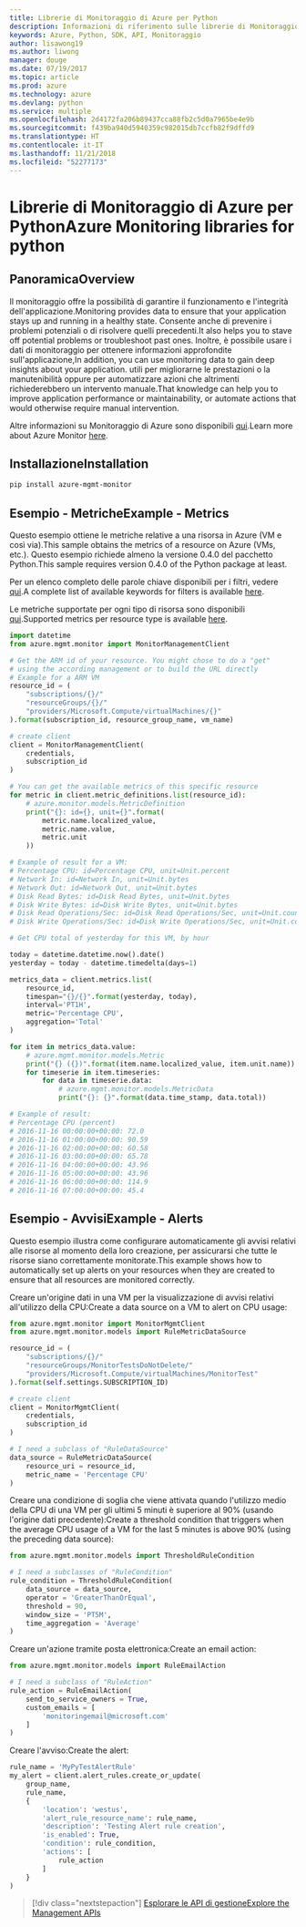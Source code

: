 ```yaml
---
title: Librerie di Monitoraggio di Azure per Python
description: Informazioni di riferimento sulle librerie di Monitoraggio di Azure per Python
keywords: Azure, Python, SDK, API, Monitoraggio
author: lisawong19
ms.author: liwong
manager: douge
ms.date: 07/19/2017
ms.topic: article
ms.prod: azure
ms.technology: azure
ms.devlang: python
ms.service: multiple
ms.openlocfilehash: 2d4172fa206b89437cca88fb2c5d0a7965be4e9b
ms.sourcegitcommit: f439ba940d5940359c982015db7ccfb82f9dffd9
ms.translationtype: HT
ms.contentlocale: it-IT
ms.lasthandoff: 11/21/2018
ms.locfileid: "52277173"
---
```

# <a name="azure-monitoring-libraries-for-python"></a><span data-ttu-id="bef2e-104">Librerie di Monitoraggio di Azure per Python</span><span class="sxs-lookup"><span data-stu-id="bef2e-104">Azure Monitoring libraries for python</span></span>

## <a name="overview"></a><span data-ttu-id="bef2e-105">Panoramica</span><span class="sxs-lookup"><span data-stu-id="bef2e-105">Overview</span></span> 
<span data-ttu-id="bef2e-106">Il monitoraggio offre la possibilità di garantire il funzionamento e l'integrità dell'applicazione.</span><span class="sxs-lookup"><span data-stu-id="bef2e-106">Monitoring provides data to ensure that your application stays up and running in a healthy state.</span></span> <span data-ttu-id="bef2e-107">Consente anche di prevenire i problemi potenziali o di risolvere quelli precedenti.</span><span class="sxs-lookup"><span data-stu-id="bef2e-107">It also helps you to stave off potential problems or troubleshoot past ones.</span></span> <span data-ttu-id="bef2e-108">Inoltre, è possibile usare i dati di monitoraggio per ottenere informazioni approfondite sull'applicazione,</span><span class="sxs-lookup"><span data-stu-id="bef2e-108">In addition, you can use monitoring data to gain deep insights about your application.</span></span> <span data-ttu-id="bef2e-109">utili per migliorarne le prestazioni o la manutenibilità oppure per automatizzare azioni che altrimenti richiederebbero un intervento manuale.</span><span class="sxs-lookup"><span data-stu-id="bef2e-109">That knowledge can help you to improve application performance or maintainability, or automate actions that would otherwise require manual intervention.</span></span>

<span data-ttu-id="bef2e-110">Altre informazioni su Monitoraggio di Azure sono disponibili [qui](https://docs.microsoft.com/azure/monitoring-and-diagnostics/monitoring-overview-azure-monitor).</span><span class="sxs-lookup"><span data-stu-id="bef2e-110">Learn more about Azure Monitor [here](https://docs.microsoft.com/azure/monitoring-and-diagnostics/monitoring-overview-azure-monitor).</span></span> 

## <a name="installation"></a><span data-ttu-id="bef2e-111">Installazione</span><span class="sxs-lookup"><span data-stu-id="bef2e-111">Installation</span></span>
```bash
pip install azure-mgmt-monitor
```

## <a name="example---metrics"></a><span data-ttu-id="bef2e-112">Esempio - Metriche</span><span class="sxs-lookup"><span data-stu-id="bef2e-112">Example - Metrics</span></span>
<span data-ttu-id="bef2e-113">Questo esempio ottiene le metriche relative a una risorsa in Azure (VM e così via).</span><span class="sxs-lookup"><span data-stu-id="bef2e-113">This sample obtains the metrics of a resource on Azure (VMs, etc.).</span></span> <span data-ttu-id="bef2e-114">Questo esempio richiede almeno la versione 0.4.0 del pacchetto Python.</span><span class="sxs-lookup"><span data-stu-id="bef2e-114">This sample requires version 0.4.0 of the Python package at least.</span></span>

<span data-ttu-id="bef2e-115">Per un elenco completo delle parole chiave disponibili per i filtri, vedere [qui](https://msdn.microsoft.com/library/azure/mt743622.aspx).</span><span class="sxs-lookup"><span data-stu-id="bef2e-115">A complete list of available keywords for filters is available [here](https://msdn.microsoft.com/library/azure/mt743622.aspx).</span></span>

<span data-ttu-id="bef2e-116">Le metriche supportate per ogni tipo di risorsa sono disponibili [qui](https://docs.microsoft.com/azure/monitoring-and-diagnostics/monitoring-supported-metrics).</span><span class="sxs-lookup"><span data-stu-id="bef2e-116">Supported metrics per resource type is available [here](https://docs.microsoft.com/azure/monitoring-and-diagnostics/monitoring-supported-metrics).</span></span>

```python
import datetime
from azure.mgmt.monitor import MonitorManagementClient

# Get the ARM id of your resource. You might chose to do a "get"
# using the according management or to build the URL directly
# Example for a ARM VM
resource_id = (
    "subscriptions/{}/"
    "resourceGroups/{}/"
    "providers/Microsoft.Compute/virtualMachines/{}"
).format(subscription_id, resource_group_name, vm_name)

# create client
client = MonitorManagementClient(
    credentials,
    subscription_id
)

# You can get the available metrics of this specific resource
for metric in client.metric_definitions.list(resource_id):
    # azure.monitor.models.MetricDefinition
    print("{}: id={}, unit={}".format(
        metric.name.localized_value,
        metric.name.value,
        metric.unit
    ))

# Example of result for a VM:
# Percentage CPU: id=Percentage CPU, unit=Unit.percent
# Network In: id=Network In, unit=Unit.bytes
# Network Out: id=Network Out, unit=Unit.bytes
# Disk Read Bytes: id=Disk Read Bytes, unit=Unit.bytes
# Disk Write Bytes: id=Disk Write Bytes, unit=Unit.bytes
# Disk Read Operations/Sec: id=Disk Read Operations/Sec, unit=Unit.count_per_second
# Disk Write Operations/Sec: id=Disk Write Operations/Sec, unit=Unit.count_per_second

# Get CPU total of yesterday for this VM, by hour

today = datetime.datetime.now().date()
yesterday = today - datetime.timedelta(days=1)

metrics_data = client.metrics.list(
    resource_id,
    timespan="{}/{}".format(yesterday, today),
    interval='PT1H',
    metric='Percentage CPU',
    aggregation='Total'
)

for item in metrics_data.value:
    # azure.mgmt.monitor.models.Metric
    print("{} ({})".format(item.name.localized_value, item.unit.name))
    for timeserie in item.timeseries:
        for data in timeserie.data:
            # azure.mgmt.monitor.models.MetricData
            print("{}: {}".format(data.time_stamp, data.total))

# Example of result:
# Percentage CPU (percent)
# 2016-11-16 00:00:00+00:00: 72.0
# 2016-11-16 01:00:00+00:00: 90.59
# 2016-11-16 02:00:00+00:00: 60.58
# 2016-11-16 03:00:00+00:00: 65.78
# 2016-11-16 04:00:00+00:00: 43.96
# 2016-11-16 05:00:00+00:00: 43.96
# 2016-11-16 06:00:00+00:00: 114.9
# 2016-11-16 07:00:00+00:00: 45.4
```

## <a name="example---alerts"></a><span data-ttu-id="bef2e-117">Esempio - Avvisi</span><span class="sxs-lookup"><span data-stu-id="bef2e-117">Example - Alerts</span></span>
<span data-ttu-id="bef2e-118">Questo esempio illustra come configurare automaticamente gli avvisi relativi alle risorse al momento della loro creazione, per assicurarsi che tutte le risorse siano correttamente monitorate.</span><span class="sxs-lookup"><span data-stu-id="bef2e-118">This example shows how to automatically set up alerts on your resources when they are created to ensure that all resources are monitored correctly.</span></span>

<span data-ttu-id="bef2e-119">Creare un'origine dati in una VM per la visualizzazione di avvisi relativi all'utilizzo della CPU:</span><span class="sxs-lookup"><span data-stu-id="bef2e-119">Create a data source on a VM to alert on CPU usage:</span></span>
```python
from azure.mgmt.monitor import MonitorMgmtClient
from azure.mgmt.monitor.models import RuleMetricDataSource

resource_id = (
    "subscriptions/{}/"
    "resourceGroups/MonitorTestsDoNotDelete/"
    "providers/Microsoft.Compute/virtualMachines/MonitorTest"
).format(self.settings.SUBSCRIPTION_ID)

# create client
client = MonitorMgmtClient(
    credentials,
    subscription_id
)

# I need a subclass of "RuleDataSource"
data_source = RuleMetricDataSource(
    resource_uri = resource_id,
    metric_name = 'Percentage CPU'
)
```
<span data-ttu-id="bef2e-120">Creare una condizione di soglia che viene attivata quando l'utilizzo medio della CPU di una VM per gli ultimi 5 minuti è superiore al 90% (usando l'origine dati precedente):</span><span class="sxs-lookup"><span data-stu-id="bef2e-120">Create a threshold condition that triggers when the average CPU usage of a VM for the last 5 minutes is above 90% (using the preceding data source):</span></span>
```python
from azure.mgmt.monitor.models import ThresholdRuleCondition

# I need a subclasses of "RuleCondition"
rule_condition = ThresholdRuleCondition(
    data_source = data_source,
    operator = 'GreaterThanOrEqual',
    threshold = 90,
    window_size = 'PT5M',
    time_aggregation = 'Average'
)
```

<span data-ttu-id="bef2e-121">Creare un'azione tramite posta elettronica:</span><span class="sxs-lookup"><span data-stu-id="bef2e-121">Create an email action:</span></span>
```python
from azure.mgmt.monitor.models import RuleEmailAction

# I need a subclass of "RuleAction"
rule_action = RuleEmailAction(
    send_to_service_owners = True,
    custom_emails = [
        'monitoringemail@microsoft.com'
    ]
)
```

<span data-ttu-id="bef2e-122">Creare l'avviso:</span><span class="sxs-lookup"><span data-stu-id="bef2e-122">Create the alert:</span></span>
```python
rule_name = 'MyPyTestAlertRule'
my_alert = client.alert_rules.create_or_update(
    group_name,
    rule_name,
    {
        'location': 'westus',
        'alert_rule_resource_name': rule_name,
        'description': 'Testing Alert rule creation',
        'is_enabled': True,
        'condition': rule_condition,
        'actions': [
            rule_action
        ]
    }
)
```
> [!div class="nextstepaction"]
> [<span data-ttu-id="bef2e-123">Esplorare le API di gestione</span><span class="sxs-lookup"><span data-stu-id="bef2e-123">Explore the Management APIs</span></span>](/python/api/overview/azure/monitoring/management)
